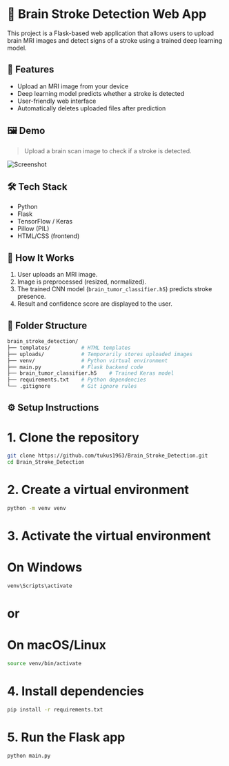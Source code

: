 # 🧠 Brain Stroke Detection Web App

This project is a Flask-based web application that allows users to upload brain MRI images and detect signs of a stroke using a trained deep learning model.

## 🚀 Features

- Upload an MRI image from your device
- Deep learning model predicts whether a stroke is detected
- User-friendly web interface
- Automatically deletes uploaded files after prediction

## 🖼️ Demo

> Upload a brain scan image to check if a stroke is detected.

![Screenshot](uploads/demo_screenshot.png) <!-- You can add a real screenshot later -->

## 🛠️ Tech Stack

- Python
- Flask
- TensorFlow / Keras
- Pillow (PIL)
- HTML/CSS (frontend)

## 🧪 How It Works

1. User uploads an MRI image.
2. Image is preprocessed (resized, normalized).
3. The trained CNN model (`brain_tumor_classifier.h5`) predicts stroke presence.
4. Result and confidence score are displayed to the user.

## 📂 Folder Structure
```bash
brain_stroke_detection/
├── templates/          # HTML templates 
├── uploads/            # Temporarily stores uploaded images  
├── venv/               # Python virtual environment
├── main.py             # Flask backend code
├── brain_tumor_classifier.h5    # Trained Keras model
├── requirements.txt    # Python dependencies
└── .gitignore          # Git ignore rules
```
## ⚙️ Setup Instructions
# 1. Clone the repository
```bash
git clone https://github.com/tukus1963/Brain_Stroke_Detection.git
cd Brain_Stroke_Detection
```

# 2. Create a virtual environment
```bash
python -m venv venv
```

# 3. Activate the virtual environment
# On Windows
```bash
venv\Scripts\activate
```
# or
 # On macOS/Linux
```bash
source venv/bin/activate
```   
# 4. Install dependencies
```bash
pip install -r requirements.txt
```
# 5. Run the Flask app
```bash
python main.py
```
